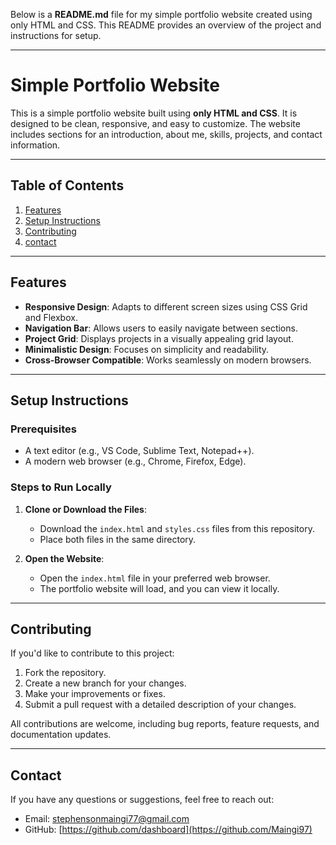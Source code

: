 Below is a **README.md** file for my simple portfolio website created using only HTML and CSS. This README provides an overview of the project and instructions for setup.

---

# Simple Portfolio Website

This is a simple portfolio website built using **only HTML and CSS**. It is designed to be clean, responsive, and easy to customize. The website includes sections for an introduction, about me, skills, projects, and contact information.

---
## Table of Contents
1. [Features](#features)
2. [Setup Instructions](#setup-instructions)
3. [Contributing](#contributing)
4. [contact](contact)

---
## Features
- **Responsive Design**: Adapts to different screen sizes using CSS Grid and Flexbox.
- **Navigation Bar**: Allows users to easily navigate between sections.
- **Project Grid**: Displays projects in a visually appealing grid layout.
- **Minimalistic Design**: Focuses on simplicity and readability.
- **Cross-Browser Compatible**: Works seamlessly on modern browsers.

---

## Setup Instructions

### Prerequisites
- A text editor (e.g., VS Code, Sublime Text, Notepad++).
- A modern web browser (e.g., Chrome, Firefox, Edge).

### Steps to Run Locally
1. **Clone or Download the Files**:
   - Download the `index.html` and `styles.css` files from this repository.
   - Place both files in the same directory.

2. **Open the Website**:
   - Open the `index.html` file in your preferred web browser.
   - The portfolio website will load, and you can view it locally.

---
## Contributing

If you'd like to contribute to this project:
1. Fork the repository.
2. Create a new branch for your changes.
3. Make your improvements or fixes.
4. Submit a pull request with a detailed description of your changes.

All contributions are welcome, including bug reports, feature requests, and documentation updates.

---
## Contact

If you have any questions or suggestions, feel free to reach out:
- Email: stephensonmaingi77@gmail.com
- GitHub: [https://github.com/dashboard](https://github.com/Maingi97)



